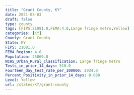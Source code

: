 ```yaml
---
title: "Grant County, KY"
date: 2021-03-03
draft: false
type: county
tags: [FIPS:21081.0,FEMA:4.0,Large fringe metro,Yellow]
categories: [KY]
County: Grant County
State: KY
FIPS: 21081.0
FEMA_Region: 4.0
Population: 25069.0
NCHS_Urban_Rural_Classification: Large fringe metro
Tests_in_prior_14_days: 510.0
Fourteen_day_test_rate_per_100000: 2034.0
Percent_Positivity_in_prior_14_days: 0.088
Level: Yellow
url: /states/KY/grant-county
---
```



